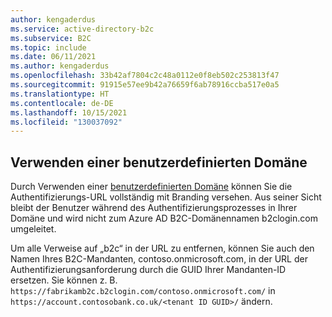 ```yaml
---
author: kengaderdus
ms.service: active-directory-b2c
ms.subservice: B2C
ms.topic: include
ms.date: 06/11/2021
ms.author: kengaderdus
ms.openlocfilehash: 33b42af7804c2c48a0112e0f8eb502c253813f47
ms.sourcegitcommit: 91915e57ee9b42a76659f6ab78916ccba517e0a5
ms.translationtype: HT
ms.contentlocale: de-DE
ms.lasthandoff: 10/15/2021
ms.locfileid: "130037092"
---
```

## <a name="use-a-custom-domain"></a>Verwenden einer benutzerdefinierten Domäne

Durch Verwenden einer [benutzerdefinierten Domäne](../articles/active-directory-b2c/custom-domain.md) können Sie die Authentifizierungs-URL vollständig mit Branding versehen. Aus seiner Sicht bleibt der Benutzer während des Authentifizierungsprozesses in Ihrer Domäne und wird nicht zum Azure AD B2C-Domänennamen b2clogin.com umgeleitet.

Um alle Verweise auf „b2c“ in der URL zu entfernen, können Sie auch den Namen Ihres B2C-Mandanten, contoso.onmicrosoft.com, in der URL der Authentifizierungsanforderung durch die GUID Ihrer Mandanten-ID ersetzen. Sie können z. B. `https://fabrikamb2c.b2clogin.com/contoso.onmicrosoft.com/` in `https://account.contosobank.co.uk/<tenant ID GUID>/` ändern.
